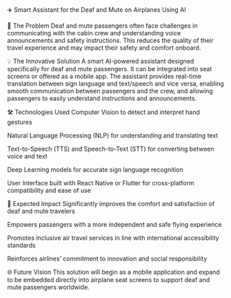 ✈️ Smart Assistant for the Deaf and Mute on Airplanes Using AI

🧩 The Problem
Deaf and mute passengers often face challenges in communicating with the cabin crew and understanding voice announcements and safety instructions. This reduces the quality of their travel experience and may impact their safety and comfort onboard.

💡 The Innovative Solution
A smart AI-powered assistant designed specifically for deaf and mute passengers.
It can be integrated into seat screens or offered as a mobile app.
The assistant provides real-time translation between sign language and text/speech and vice versa, enabling smooth communication between passengers and the crew, and allowing passengers to easily understand instructions and announcements.

🛠️ Technologies Used
Computer Vision to detect and interpret hand gestures

Natural Language Processing (NLP) for understanding and translating text

Text-to-Speech (TTS) and Speech-to-Text (STT) for converting between voice and text

Deep Learning models for accurate sign language recognition

User Interface built with React Native or Flutter for cross-platform compatibility and ease of use

🎯 Expected Impact
Significantly improves the comfort and satisfaction of deaf and mute travelers

Empowers passengers with a more independent and safe flying experience

Promotes inclusive air travel services in line with international accessibility standards

Reinforces airlines’ commitment to innovation and social responsibility

🌐 Future Vision
This solution will begin as a mobile application and expand to be embedded directly into airplane seat screens to support deaf and mute passengers worldwide.

